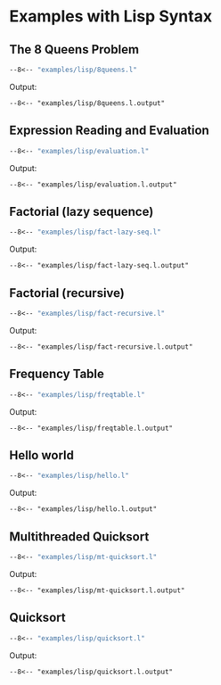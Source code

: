 Examples with Lisp Syntax
=========================

The 8 Queens Problem
--------------------

```lisp
--8<-- "examples/lisp/8queens.l"
```

Output:
```
--8<-- "examples/lisp/8queens.l.output"
```

Expression Reading and Evaluation
---------------------------------

```lisp
--8<-- "examples/lisp/evaluation.l"
```

Output:
```
--8<-- "examples/lisp/evaluation.l.output"
```

Factorial (lazy sequence)
-------------------------

```lisp
--8<-- "examples/lisp/fact-lazy-seq.l"
```

Output:
```
--8<-- "examples/lisp/fact-lazy-seq.l.output"
```

Factorial (recursive)
---------------------

```lisp
--8<-- "examples/lisp/fact-recursive.l"
```

Output:
```
--8<-- "examples/lisp/fact-recursive.l.output"
```

Frequency Table
---------------

```lisp
--8<-- "examples/lisp/freqtable.l"
```

Output:
```
--8<-- "examples/lisp/freqtable.l.output"
```

Hello world
-----------

```lisp
--8<-- "examples/lisp/hello.l"
```

Output:
```
--8<-- "examples/lisp/hello.l.output"
```

Multithreaded Quicksort
-----------------------

```lisp
--8<-- "examples/lisp/mt-quicksort.l"
```

Output:
```
--8<-- "examples/lisp/mt-quicksort.l.output"
```

Quicksort
---------

```lisp
--8<-- "examples/lisp/quicksort.l"
```

Output:
```
--8<-- "examples/lisp/quicksort.l.output"
```

